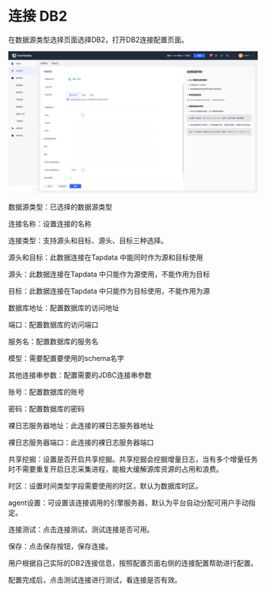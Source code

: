 # 连接 DB2

在数据源类型选择页面选择DB2，打开DB2连接配置页面。

![](../../../images/connect_db2.png)

数据源类型：已选择的数据源类型

连接名称：设置连接的名称

连接类型：支持源头和目标、源头、目标三种选择。

源头和目标：此数据连接在Tapdata 中能同时作为源和目标使用

源头：此数据连接在Tapdata 中只能作为源使用，不能作用为目标

目标：此数据连接在Tapdata 中只能作为目标使用，不能作用为源

数据库地址：配置数据库的访问地址

端口：配置数据库的访问端口

服务名：配置数据库的服务名

模型：需要配置要使用的schema名字

其他连接串参数：配置需要的JDBC连接串参数

账号：配置数据库的账号

密码：配置数据库的密码

裸日志服务器地址：此连接的裸日志服务器地址

裸日志服务器端口：此连接的裸日志服务器端口

共享挖掘：设置是否开启共享挖掘。共享挖掘会挖掘增量日志，当有多个增量任务时不需要重复开启日志采集进程，能极大缓解源库资源的占用和浪费。

时区：设置时间类型字段需要使用的时区，默认为数据库时区。

agent设置：可设置该连接调用的引擎服务器，默认为平台自动分配可用户手动指定。

连接测试：点击连接测试，测试连接是否可用。

保存：点击保存按钮，保存连接。



用户根据自己实际的DB2连接信息，按照配置页面右侧的连接配置帮助进行配置。

配置完成后，点击测试连接进行测试，看连接是否有效。